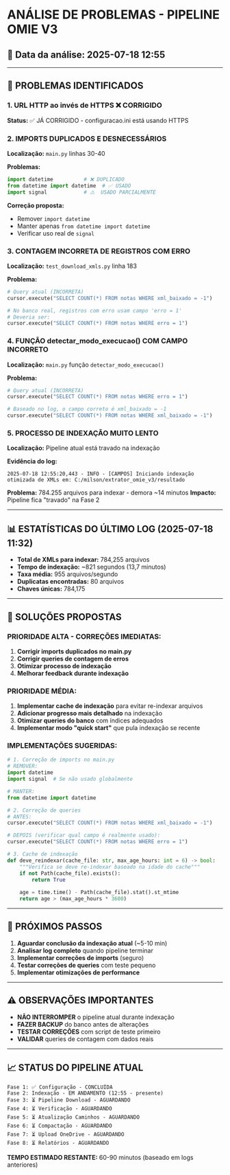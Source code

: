 #  ANÁLISE DE PROBLEMAS - PIPELINE OMIE V3

## 📅 Data da análise: 2025-07-18 12:55

---

## 🚨 PROBLEMAS IDENTIFICADOS

### 1. **URL HTTP ao invés de HTTPS** ❌ CORRIGIDO
**Status:** ✅ JÁ CORRIGIDO - configuracao.ini está usando HTTPS

### 2. **IMPORTS DUPLICADOS E DESNECESSÁRIOS**
**Localização:** `main.py` linhas 30-40

**Problemas:**
```python
import datetime          # ❌ DUPLICADO
from datetime import datetime  # ✅ USADO
import signal            # ⚠️  USADO PARCIALMENTE
```

**Correção proposta:**
- Remover `import datetime`
- Manter apenas `from datetime import datetime`
- Verificar uso real de `signal`

### 3. **CONTAGEM INCORRETA DE REGISTROS COM ERRO**
**Localização:** `test_download_xmls.py` linha 183

**Problema:**
```python
# Query atual (INCORRETA)
cursor.execute("SELECT COUNT(*) FROM notas WHERE xml_baixado = -1")

# No banco real, registros com erro usam campo 'erro = 1'
# Deveria ser:
cursor.execute("SELECT COUNT(*) FROM notas WHERE erro = 1")
```

### 4. **FUNÇÃO detectar_modo_execucao() COM CAMPO INCORRETO**
**Localização:** `main.py` função `detectar_modo_execucao()`

**Problema:**
```python
# Query atual (INCORRETA)
cursor.execute("SELECT COUNT(*) FROM notas WHERE erro = 1")

# Baseado no log, o campo correto é xml_baixado = -1
cursor.execute("SELECT COUNT(*) FROM notas WHERE xml_baixado = -1")
```

### 5. **PROCESSO DE INDEXAÇÃO MUITO LENTO**
**Localização:** Pipeline atual está travado na indexação

**Evidência do log:**
```
2025-07-18 12:55:20,443 - INFO - [CAMPOS] Iniciando indexação otimizada de XMLs em: C:/milson/extrator_omie_v3/resultado
```

**Problema:** 784.255 arquivos para indexar - demora ~14 minutos
**Impacto:** Pipeline fica "travado" na Fase 2

---

## 📊 ESTATÍSTICAS DO ÚLTIMO LOG (2025-07-18 11:32)

- **Total de XMLs para indexar:** 784,255 arquivos
- **Tempo de indexação:** ~821 segundos (13,7 minutos)
- **Taxa média:** 955 arquivos/segundo
- **Duplicatas encontradas:** 80 arquivos
- **Chaves únicas:** 784,175

---

## 🔧 SOLUÇÕES PROPOSTAS

### **PRIORIDADE ALTA - CORREÇÕES IMEDIATAS:**

1. **Corrigir imports duplicados no main.py**
2. **Corrigir queries de contagem de erros**
3. **Otimizar processo de indexação**
4. **Melhorar feedback durante indexação**

### **PRIORIDADE MÉDIA:**

1. **Implementar cache de indexação** para evitar re-indexar arquivos
2. **Adicionar progresso mais detalhado** na indexação
3. **Otimizar queries do banco** com índices adequados
4. **Implementar modo "quick start"** que pula indexação se recente

### **IMPLEMENTAÇÕES SUGERIDAS:**

```python
# 1. Correção de imports no main.py
# REMOVER:
import datetime
import signal  # Se não usado globalmente

# MANTER:
from datetime import datetime

# 2. Correção de queries
# ANTES:
cursor.execute("SELECT COUNT(*) FROM notas WHERE xml_baixado = -1")

# DEPOIS (verificar qual campo é realmente usado):
cursor.execute("SELECT COUNT(*) FROM notas WHERE erro = 1")

# 3. Cache de indexação
def deve_reindexar(cache_file: str, max_age_hours: int = 6) -> bool:
    """Verifica se deve re-indexar baseado na idade do cache"""
    if not Path(cache_file).exists():
        return True
    
    age = time.time() - Path(cache_file).stat().st_mtime
    return age > (max_age_hours * 3600)
```

---

## 🎯 PRÓXIMOS PASSOS

1. **Aguardar conclusão da indexação atual** (~5-10 min)
2. **Analisar log completo** quando pipeline terminar
3. **Implementar correções de imports** (seguro)
4. **Testar correções de queries** com teste pequeno
5. **Implementar otimizações de performance**

---

## ⚠️  OBSERVAÇÕES IMPORTANTES

- **NÃO INTERROMPER** o pipeline atual durante indexação
- **FAZER BACKUP** do banco antes de alterações
- **TESTAR CORREÇÕES** com script de teste primeiro
- **VALIDAR** queries de contagem com dados reais

---

## 📈 STATUS DO PIPELINE ATUAL

```
Fase 1: ✅ Configuração - CONCLUÍDA
Fase 2: Indexação - EM ANDAMENTO (12:55 - presente)
Fase 3: ⏳ Pipeline Download - AGUARDANDO
Fase 4: ⏳ Verificação - AGUARDANDO  
Fase 5: ⏳ Atualização Caminhos - AGUARDANDO
Fase 6: ⏳ Compactação - AGUARDANDO
Fase 7: ⏳ Upload OneDrive - AGUARDANDO
Fase 8: ⏳ Relatórios - AGUARDANDO
```

**TEMPO ESTIMADO RESTANTE:** 60-90 minutos (baseado em logs anteriores)
